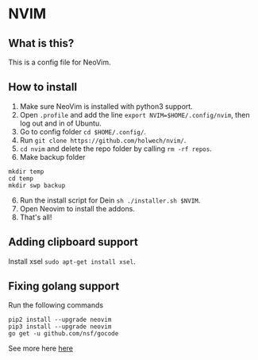 # NVIM
## What is this?
This is a config file for NeoVim.

## How to install
1. Make sure NeoVim is installed with python3 support.
2. Open `.profile` and add the line `export NVIM=$HOME/.config/nvim`, then log out and in of Ubuntu.
3. Go to config folder `cd $HOME/.config/`.
3. Run `git clone https://github.com/holwech/nvim/`.
4. `cd nvim` and delete the repo folder by calling `rm -rf repos`.
5. Make backup folder
```
mkdir temp
cd temp
mkdir swp backup
```
6. Run the install script for Dein `sh ./installer.sh $NVIM`.
7. Open Neovim to install the addons.
8. That's all!

## Adding clipboard support
Install xsel `sudo apt-get install xsel`.

## Fixing golang support
Run the following commands
```
pip2 install --upgrade neovim
pip3 install --upgrade neovim
go get -u github.com/nsf/gocode
```
See more here [here](https://github.com/zchee/deoplete-go)
